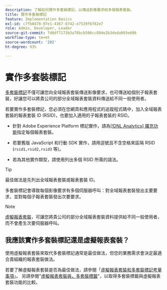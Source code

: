 ```yaml
---
description: 了解如何實作多套裝標記，以傳送影像要求給多個報表套裝。
title: 實作多套裝標記
feature: Implementation Basics
exl-id: c7fb0478-97e1-4367-8742-e7539f6f82e7
role: Admin, Developer, Leader
source-git-commit: 7d8df7173b3a78bcb506cc894e2b3deda003e696
workflow-type: tm+mt
source-wordcount: '282'
ht-degree: 93%

---
```


# 實作多套裝標記

[多套裝標記](/help/admin/admin/c-manage-report-suites/rollup-report-suite.md)不僅可讓您向全域報表套裝傳送影像要求，也可傳送給個別子報表套裝，好讓您可以將貴公司的部分全域報表套裝資料傳送給不同一般使用者。

若要實作多套裝標記，您必須在您網頁和應用程式的追蹤程式碼中，加入全域報表套裝的報表套裝 ID (RSID)，也要加入適用的子報表套裝的 RSID。

* 針對 Adobe Experience Platform 標記實作，請為[[!DNL Analytics] 擴充功能](https://experienceleague.adobe.com/docs/experience-platform/tags/extensions/adobe/analytics/overview.html?lang=zh-Hant)指定每個報表套裝。

* 若要舊版 JavaScript 和行動 SDK 實作，請用逗號且不含空格來區隔 RSID (`rsid1,rsid2,rsid3` 等)。

* 若為其他實作類型，請使用列出多個 RSID 所需的語法。

>[!TIP]
>
> 最佳做法是先列出全域報表套裝或報表套裝 ID。

多套裝標記會導致每個影像要求有多個伺服器呼叫：對全域報表套裝發出主要要求，並對每個子報表套裝發出次要要求。

>[!NOTE]
>
> [虛擬報表套裝](/help/components/vrs/vrs-about.md)，可讓您將貴公司的部分全域報表套裝資料提供給不同一般使用者，而不會產生次要伺服器呼叫。

## 我應該實作多套裝標記還是虛擬報表套裝？

使用虛擬報表套裝來取代多套裝標記通常是最佳做法，但您的業務需求會決定最適合貴組織的報表套裝做法。

若要了解虛擬報表套裝是否為最佳做法，請參閱「[虛擬報表套裝和多套裝標記考量事項](/help/components/vrs/vrs-considerations.md)」。 另請參閱&quot;[虛擬報表套裝與，多套裝標籤](/help/components/vrs/vrs-about.md#section_317E4D21CCD74BC38166D2F57D214F78)&quot;，以取得多套裝標籤與虛擬報表套裝功能的比較。
